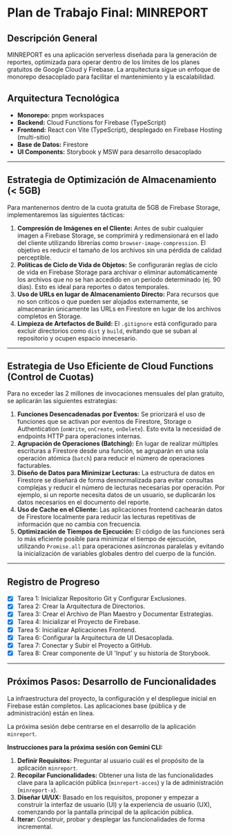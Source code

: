 # Plan de Trabajo Final: MINREPORT

## Descripción General
MINREPORT es una aplicación serverless diseñada para la generación de reportes, optimizada para operar dentro de los límites de los planes gratuitos de Google Cloud y Firebase. La arquitectura sigue un enfoque de monorepo desacoplado para facilitar el mantenimiento y la escalabilidad.

## Arquitectura Tecnológica
- **Monorepo:** pnpm workspaces
- **Backend:** Cloud Functions for Firebase (TypeScript)
- **Frontend:** React con Vite (TypeScript), desplegado en Firebase Hosting (multi-sitio)
- **Base de Datos:** Firestore
- **UI Components:** Storybook y MSW para desarrollo desacoplado

---

## Estrategia de Optimización de Almacenamiento (< 5GB)
Para mantenernos dentro de la cuota gratuita de 5GB de Firebase Storage, implementaremos las siguientes tácticas:

1.  **Compresión de Imágenes en el Cliente:** Antes de subir cualquier imagen a Firebase Storage, se comprimirá y redimensionará en el lado del cliente utilizando librerías como `browser-image-compression`. El objetivo es reducir el tamaño de los archivos sin una pérdida de calidad perceptible.
2.  **Políticas de Ciclo de Vida de Objetos:** Se configurarán reglas de ciclo de vida en Firebase Storage para archivar o eliminar automáticamente los archivos que no se han accedido en un período determinado (ej. 90 días). Esto es ideal para reportes o datos temporales.
3.  **Uso de URLs en lugar de Almacenamiento Directo:** Para recursos que no son críticos o que pueden ser alojados externamente, se almacenarán únicamente las URLs en Firestore en lugar de los archivos completos en Storage.
4.  **Limpieza de Artefactos de Build:** El `.gitignore` está configurado para excluir directorios como `dist` y `build`, evitando que se suban al repositorio y ocupen espacio innecesario.

---

## Estrategia de Uso Eficiente de Cloud Functions (Control de Cuotas)
Para no exceder las 2 millones de invocaciones mensuales del plan gratuito, se aplicarán las siguientes estrategias:

1.  **Funciones Desencadenadas por Eventos:** Se priorizará el uso de funciones que se activan por eventos de Firestore, Storage o Authentication (`onWrite`, `onCreate`, `onDelete`). Esto evita la necesidad de endpoints HTTP para operaciones internas.
2.  **Agrupación de Operaciones (Batching):** En lugar de realizar múltiples escrituras a Firestore desde una función, se agruparán en una sola operación atómica (`batch`) para reducir el número de operaciones facturables.
3.  **Diseño de Datos para Minimizar Lecturas:** La estructura de datos en Firestore se diseñará de forma desnormalizada para evitar consultas complejas y reducir el número de lecturas necesarias por operación. Por ejemplo, si un reporte necesita datos de un usuario, se duplicarán los datos necesarios en el documento del reporte.
4.  **Uso de Cache en el Cliente:** Las aplicaciones frontend cachearán datos de Firestore localmente para reducir las lecturas repetitivas de información que no cambia con frecuencia.
5.  **Optimización de Tiempos de Ejecución:** El código de las funciones será lo más eficiente posible para minimizar el tiempo de ejecución, utilizando `Promise.all` para operaciones asíncronas paralelas y evitando la inicialización de variables globales dentro del cuerpo de la función.

---

## Registro de Progreso
- [x] Tarea 1: Inicializar Repositorio Git y Configurar Exclusiones.
- [x] Tarea 2: Crear la Arquitectura de Directorios.
- [x] Tarea 3: Crear el Archivo de Plan Maestro y Documentar Estrategias.
- [x] Tarea 4: Inicializar el Proyecto de Firebase.
- [x] Tarea 5: Inicializar Aplicaciones Frontend.
- [x] Tarea 6: Configurar la Arquitectura de UI Desacoplada.
- [x] Tarea 7: Conectar y Subir el Proyecto a GitHub.
- [x] Tarea 8: Crear componente de UI 'Input' y su historia de Storybook.

---

## Próximos Pasos: Desarrollo de Funcionalidades

La infraestructura del proyecto, la configuración y el despliegue inicial en Firebase están completos. Las aplicaciones base (pública y de administración) están en línea.

La próxima sesión debe centrarse en el desarrollo de la aplicación `minreport`.

**Instrucciones para la próxima sesión con Gemini CLI:**

1.  **Definir Requisitos:** Preguntar al usuario cuál es el propósito de la aplicación `minreport`.
2.  **Recopilar Funcionalidades:** Obtener una lista de las funcionalidades clave para la aplicación pública (`minreport-acces`) y la de administración (`minreport-x`).
3.  **Diseñar UI/UX:** Basado en los requisitos, proponer y empezar a construir la interfaz de usuario (UI) y la experiencia de usuario (UX), comenzando por la pantalla principal de la aplicación pública.
4.  **Iterar:** Construir, probar y desplegar las funcionalidades de forma incremental.
